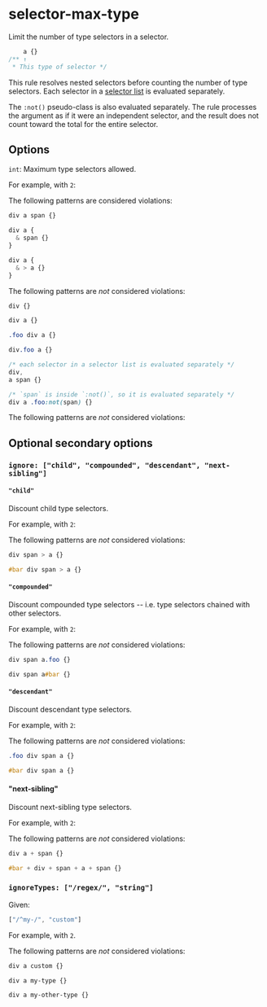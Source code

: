 # selector-max-type

Limit the number of type selectors in a selector.

```css
    a {}
/** ↑
 * This type of selector */
```

This rule resolves nested selectors before counting the number of type selectors. Each selector in a [selector list](https://www.w3.org/TR/selectors4/#selector-list) is evaluated separately.

The `:not()` pseudo-class is also evaluated separately. The rule processes the argument as if it were an independent selector, and the result does not count toward the total for the entire selector.

## Options

`int`: Maximum type selectors allowed.

For example, with `2`:

The following patterns are considered violations:

```css
div a span {}
```

```css
div a {
  & span {}
}
```

```css
div a {
  & > a {}
}
```

The following patterns are *not* considered violations:

```css
div {}
```

```css
div a {}
```

```css
.foo div a {}
```

```css
div.foo a {}
```

```css
/* each selector in a selector list is evaluated separately */
div,
a span {}
```

```css
/* `span` is inside `:not()`, so it is evaluated separately */
div a .foo:not(span) {}
```

The following patterns are *not* considered violations:

## Optional secondary options

### `ignore: ["child", "compounded", "descendant", "next-sibling"]`

#### `"child"`

Discount child type selectors.

For example, with `2`:

The following patterns are *not* considered violations:

```css
div span > a {}
```

```css
#bar div span > a {}
```

#### `"compounded"`

Discount compounded type selectors -- i.e. type selectors chained with other selectors.

For example, with `2`:

The following patterns are *not* considered violations:

```css
div span a.foo {}
```

```css
div span a#bar {}
```

#### `"descendant"`

Discount descendant type selectors.

For example, with `2`:

The following patterns are *not* considered violations:

```css
.foo div span a {}
```

```css
#bar div span a {}
```

#### "next-sibling"

Discount next-sibling type selectors.

For example, with `2`:

The following patterns are *not* considered violations:

```css
div a + span {}
```

```css
#bar + div + span + a + span {}
```



### `ignoreTypes: ["/regex/", "string"]`

Given:

```js
["/^my-/", "custom"]
```

For example, with `2`.

The following patterns are *not* considered violations:

```css
div a custom {}
```

```css
div a my-type {}
```

```css
div a my-other-type {}
```
